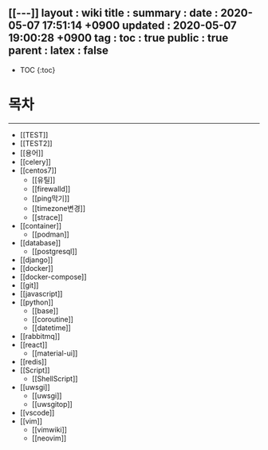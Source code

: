 [[---]]
layout  : wiki
title   : 
summary : 
date    : 2020-05-07 17:51:14 +0900
updated : 2020-05-07 19:00:28 +0900
tag     : 
toc     : true
public  : true
parent  : 
latex   : false
---
* TOC
{:toc}

# 목차
---
* [[TEST]]
* [[TEST2]]
* [[용어]]
* [[celery]]
* [[centos7]]
	* [[유틸]] 
	* [[firewalld]]
	* [[ping막기]]
	* [[timezone변경]]
	* [[strace]]
* [[container]]
    * [[podman]]
* [[database]] 
	* [[postgresql]]
* [[django]]
* [[docker]]
* [[docker-compose]]
* [[git]]
* [[javascript]]
* [[python]]
    * [[base]]
    * [[coroutine]] 
	* [[datetime]]
* [[rabbitmq]]
* [[react]] 
    * [[material-ui]]
* [[redis]]
* [[Script]]
	* [[ShellScript]]
* [[uwsgi]]
    * [[uwsgi]]
    * [[uwsgitop]]
* [[vscode]]
* [[vim]]
    * [[vimwiki]]
    * [[neovim]]
